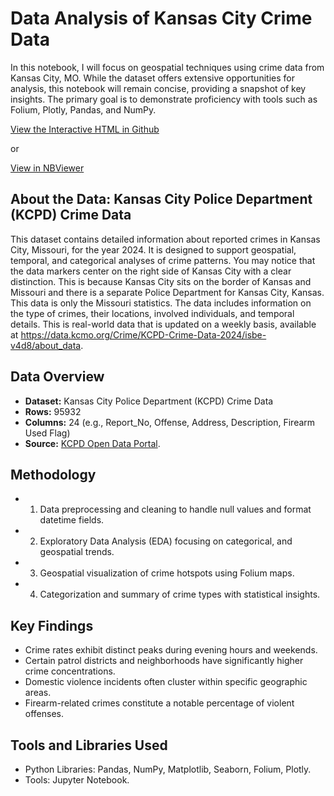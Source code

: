 # Data Analysis of Kansas City Crime Data

In this notebook, I will focus on geospatial techniques using crime data from Kansas City, MO. While the dataset offers extensive opportunities for analysis, this notebook will remain concise, providing a snapshot of key insights. The primary goal is to demonstrate proficiency with tools such as Folium, Plotly, Pandas, and NumPy.

[View the Interactive HTML in Github](kansas-city-crime-geospatial-analysis.html)

or

[View in NBViewer](https://nbviewer.org/github/AnalyzerArik/Kansas-City-Missouri-2024-Crime-Data-Analysis-/blob/main/kansas-city-crime-geospatial-analysis.html)


## **About the Data: Kansas City Police Department (KCPD) Crime Data**

This dataset contains detailed information about reported crimes in Kansas City, Missouri, for the year 2024. It is designed to support geospatial, temporal, and categorical analyses of crime patterns. You may notice that the data markers center on the right side of Kansas City with a clear distinction. This is because Kansas City sits on the border of Kansas and Missouri and there is a separate Police Department for Kansas City, Kansas. This data is only the Missouri statistics. The data includes information on the type of crimes, their locations, involved individuals, and temporal details. This is real-world data that is updated on a weekly basis, available at https://data.kcmo.org/Crime/KCPD-Crime-Data-2024/isbe-v4d8/about_data.

## Data Overview
- **Dataset:** Kansas City Police Department (KCPD) Crime Data  
- **Rows:** 95932  
- **Columns:** 24 (e.g., Report_No, Offense, Address, Description, Firearm Used Flag)  
- **Source:** [KCPD Open Data Portal](https://data.kcmo.org/Crime/KCPD-Crime-Data-2024/isbe-v4d8/about_data).

## Methodology
- 1. Data preprocessing and cleaning to handle null values and format datetime fields.
- 2. Exploratory Data Analysis (EDA) focusing on categorical, and geospatial trends.
- 3. Geospatial visualization of crime hotspots using Folium maps.
- 4. Categorization and summary of crime types with statistical insights.

## Key Findings
- Crime rates exhibit distinct peaks during evening hours and weekends.
- Certain patrol districts and neighborhoods have significantly higher crime concentrations.
- Domestic violence incidents often cluster within specific geographic areas.
- Firearm-related crimes constitute a notable percentage of violent offenses.

## Tools and Libraries Used
- Python Libraries: Pandas, NumPy, Matplotlib, Seaborn, Folium, Plotly.
- Tools: Jupyter Notebook.
